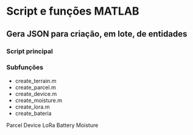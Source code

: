 # Script e funções MATLAB 
## Gera JSON para criação, em lote, de entidades

### Script principal

### Subfunções
 - create_terrain.m
 - create_parcel.m
 - create_device.m
 - create_moisture.m
 - create_lora.m
 - create_bateria


Parcel
Device
LoRa
Battery
Moisture
